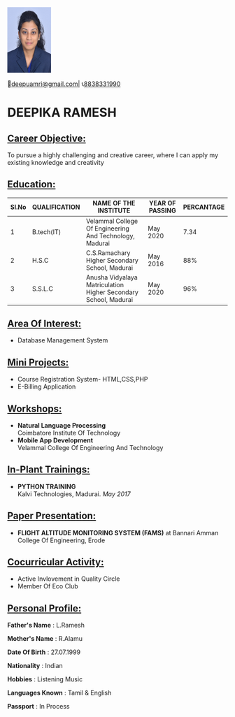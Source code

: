 <img src="Deepika.R.JPG" height="150" width="100" align="CENTRE"/>

 :email:[deepuamri@gmail.com](mailto:deepuamri@gmail.com)| 
 :telephone_receiver:[8838331990](tel:8838331990)

# DEEPIKA RAMESH
 ## <ins> Career Objective: </ins>
   To pursue a highly challenging and creative career, where I can apply my existing knowledge and creativity
## <ins> Education: </ins>
 |Sl.No|QUALIFICATION|NAME OF THE INSTITUTE|YEAR OF PASSING|PERCANTAGE|
 |-----|-------------|---------------------|---------------|----------|
 |1|B.tech(IT)|Velammal College Of Engineering And Technology, Madurai|May 2020|7.34|
 |2|H.S.C|C.S.Ramachary Higher Secondary School, Madurai|May 2016|88%|
 |3|S.S.L.C|Anusha Vidyalaya Matriculation Higher Secondary School, Madurai|May 2020|96%|

## <ins>Area Of Interest: </ins>
- Database Management System

## <ins>Mini Projects: </ins>
- Course Registration System- HTML,CSS,PHP
- E-Billing Application

## <ins>Workshops: </ins>
- **Natural Language Processing**  
Coimbatore Institute Of Technology 
- **Mobile App Development**  
Velammal College Of Engineering And Technology

## <ins>In-Plant Trainings: </ins>
- **PYTHON TRAINING**  
Kalvi Technologies, Madurai. 
*May 2017*

## <ins>Paper Presentation: </ins>
- **FLIGHT ALTITUDE MONITORING SYSTEM (FAMS)** at Bannari Amman College Of Engineering, Erode

## <ins>Cocurricular Activity: </ins>
- Active Invlovement in Quality Circle
- Member Of Eco Club

## <ins>Personal Profile: </ins>
**Father's Name**    : L.Ramesh

**Mother's Name**    : R.Alamu

**Date Of Birth**    : 27.07.1999

**Nationality**      : Indian

**Hobbies**          : Listening Music

**Languages Known**  : Tamil & English

**Passport**         : In Process



